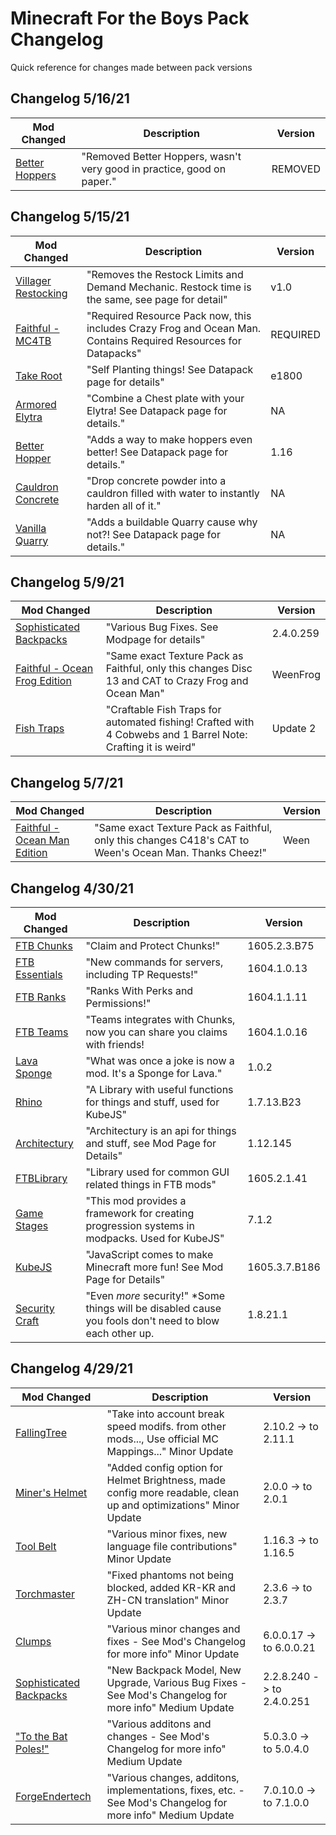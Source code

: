 # Minecraft For the Boys Pack Changelog

Quick reference for changes made between pack versions

## Changelog 5/16/21

**Mod Changed**                                                                                               |     **Description**                                                                                              |       **Version**         |
------------------------------------------------------------------------------------------------------------- | ---------------------------------------------------------------------------------------------------------------- | ------------------------- |
[Better Hoppers](https://www.planetminecraft.com/data-pack/better-hopper-datapack/)                           | "Removed Better Hoppers, wasn't very good in practice, good on paper."                                           | REMOVED                   |

## Changelog 5/15/21

**Mod Changed**                                                                                               |     **Description**                                                                                              |       **Version**         |
------------------------------------------------------------------------------------------------------------- | ---------------------------------------------------------------------------------------------------------------- | ------------------------- |
[Villager Restocking](https://www.planetminecraft.com/data-pack/villager-restocking-v1-0/)                    | "Removes the Restock Limits and Demand Mechanic. Restock time is the same, see page for detail"                  | v1.0                      |
[Faithful - MC4TB](https://github.com/digitalbarrito/MC4TB)                                                   | "Required Resource Pack now, this includes Crazy Frog and Ocean Man. Contains Required Resources for Datapacks"  | REQUIRED                  |
[Take Root](https://www.planetminecraft.com/data-pack/take-root/)                                             | "Self Planting things! See Datapack page for details"                                                            | e1800                     |
[Armored Elytra](https://www.planetminecraft.com/data-pack/armored-elytra/)                                   | "Combine a Chest plate with your Elytra! See Datapack page for details."                                         | NA                        |
[Better Hopper](https://www.planetminecraft.com/data-pack/better-hopper-datapack/)                            | "Adds a way to make hoppers even better! See Datapack page for details."                                         | 1.16                      |
[Cauldron Concrete](https://miroware.io/minecraft/datapacks/)                                                 | "Drop concrete powder into a cauldron filled with water to instantly harden all of it."                          | NA                        |
[Vanilla Quarry](https://www.planetminecraft.com/data-pack/vanilla-quarry/)                                   | "Adds a buildable Quarry cause why not?! See Datapack page for details."                                         | NA                        |

## Changelog 5/9/21

**Mod Changed**                                                                                               |     **Description**                                                                                              |       **Version**         |
------------------------------------------------------------------------------------------------------------- | ---------------------------------------------------------------------------------------------------------------- | ------------------------- |
[Sophisticated Backpacks](https://www.curseforge.com/minecraft/mc-mods/sophisticated-backpacks/files/3294628) | "Various Bug Fixes. See Modpage for details"                                                                     | 2.4.0.259                 |
[Faithful - Ocean Frog Edition](https://github.com/digitalbarrito/MC4TB)                                      | "Same exact Texture Pack as Faithful, only this changes Disc 13 and CAT to Crazy Frog and Ocean Man"             | WeenFrog                  |
[Fish Traps](https://www.planetminecraft.com/data-pack/fish-trap-datapack-by-enders-host/)                    | "Craftable Fish Traps for automated fishing! Crafted with 4 Cobwebs and 1 Barrel Note: Crafting it is weird"     | Update 2                  |

## Changelog 5/7/21

**Mod Changed**                                                                                               |     **Description**                                                                                              |       **Version**         |
------------------------------------------------------------------------------------------------------------- | ---------------------------------------------------------------------------------------------------------------- | ------------------------- |
[Faithful - Ocean Man Edition](https://github.com/digitalbarrito/MC4TB)                                       | "Same exact Texture Pack as Faithful, only this changes C418's CAT to Ween's Ocean Man. Thanks Cheez!"           | Ween                      |

## Changelog 4/30/21

**Mod Changed**                                                                                               |     **Description**                                                                                              |       **Version**         |
------------------------------------------------------------------------------------------------------------- | ---------------------------------------------------------------------------------------------------------------- | ------------------------- |
[FTB Chunks](https://www.curseforge.com/minecraft/mc-mods/ftb-chunks-forge/files)                             | "Claim and Protect Chunks!"                                                                                      | 1605.2.3.B75              |
[FTB Essentials](https://www.curseforge.com/minecraft/mc-mods/ftb-essentials-forge/files)                     | "New commands for servers, including TP Requests!"                                                               | 1604.1.0.13               |
[FTB Ranks](https://www.curseforge.com/minecraft/mc-mods/ftb-ranks-forge/files)                               | "Ranks With Perks and Permissions!"                                                                              | 1604.1.1.11               |
[FTB Teams](https://www.curseforge.com/minecraft/mc-mods/ftb-teams-forge/files)                               | "Teams integrates with Chunks, now you can share you claims with friends!                                        | 1604.1.0.16               |
[Lava Sponge](https://www.curseforge.com/minecraft/mc-mods/lavasponge/files)                                  | "What was once a joke is now a mod. It's a Sponge for Lava."                                                     | 1.0.2                     |
[Rhino](https://www.curseforge.com/minecraft/mc-mods/rhino/files)                                             | "A Library with useful functions for things and stuff, used for KubeJS"                                          | 1.7.13.B23                |
[Architectury](https://www.curseforge.com/minecraft/mc-mods/architectury-forge/files)                         | "Architectury is an api for things and stuff, see Mod Page for Details"                                          | 1.12.145                  |
[FTBLibrary](https://www.curseforge.com/minecraft/mc-mods/ftb-library-forge/files)                            | "Library used for common GUI related things in FTB mods"                                                         | 1605.2.1.41               |
[Game Stages](https://www.curseforge.com/minecraft/mc-mods/game-stages/files)                                 | "This mod provides a framework for creating progression systems in modpacks. Used for KubeJS"                    | 7.1.2                     |
[KubeJS](https://www.curseforge.com/minecraft/mc-mods/kubejs-forge/files)                                     | "JavaScript comes to make Minecraft more fun! See Mod Page for Details"                                          | 1605.3.7.B186             |
[Security Craft](https://www.curseforge.com/minecraft/mc-mods/security-craft/files)                           | "Even *more* security!" *Some things will be disabled cause you fools don't need to blow each other up.          | 1.8.21.1                  |


## Changelog 4/29/21

**Mod Changed**                                                                                               |     **Description**                                                                                              |       **Version**         |
------------------------------------------------------------------------------------------------------------- | ---------------------------------------------------------------------------------------------------------------- | ------------------------- |
[FallingTree](https://www.curseforge.com/minecraft/mc-mods/falling-tree/files/3270207)                        | "Take into account break speed modifs. from other mods..., Use official MC Mappings..." Minor Update             |  2.10.2 -> to 2.11.1      |
[Miner's Helmet](https://www.curseforge.com/minecraft/mc-mods/miners-helmet/files/3273200)                    | "Added config option for Helmet Brightness, made config more readable, clean up and optimizations" Minor Update  |   2.0.0 -> to 2.0.1       |
[Tool Belt](https://www.curseforge.com/minecraft/mc-mods/tool-belt/files/3258349)                             | "Various minor fixes, new language file contributions" Minor Update                                              |  1.16.3 -> to 1.16.5      |
[Torchmaster](https://www.curseforge.com/minecraft/mc-mods/torchmaster/files/3281987)                         | "Fixed phantoms not being blocked, added KR-KR and ZH-CN translation" Minor Update                               |   2.3.6 -> to 2.3.7       |
[Clumps](https://www.curseforge.com/minecraft/mc-mods/clumps/files/3275832)                                   | "Various minor changes and fixes - See Mod's Changelog for more info" Minor Update                               | 6.0.0.17 -> to 6.0.0.21   |
[Sophisticated Backpacks](https://www.curseforge.com/minecraft/mc-mods/sophisticated-backpacks/files/3288477) | "New Backpack Model, New Upgrade, Various Bug Fixes - See Mod's Changelog for more info" Medium Update           |2.2.8.240 -> to 2.4.0.251  |
["To the Bat Poles!"](https://www.curseforge.com/minecraft/mc-mods/to-the-bat-poles/files/3258625)            | "Various additons and changes - See Mod's Changelog for more info" Medium Update                                 | 5.0.3.0 -> to 5.0.4.0     | 
[ForgeEndertech](https://www.curseforge.com/minecraft/mc-mods/forgeendertech/files/3246245)                   | "Various changes, additons, implementations, fixes, etc. - See Mod's Changelog for more info" Medium Update      | 7.0.10.0 -> to 7.1.0.0    | 